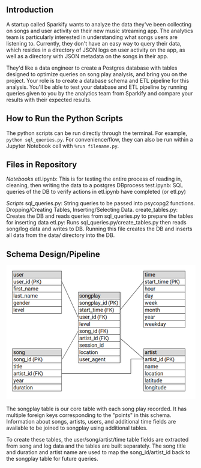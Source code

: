 
## Introduction
A startup called Sparkify wants to analyze the data they've been collecting on songs and user activity on their new music streaming app. The analytics team is particularly interested in understanding what songs users are listening to. Currently, they don't have an easy way to query their data, which resides in a directory of JSON logs on user activity on the app, as well as a directory with JSON metadata on the songs in their app.

They'd like a data engineer to create a Postgres database with tables designed to optimize queries on song play analysis, and bring you on the project. Your role is to create a database schema and ETL pipeline for this analysis. You'll be able to test your database and ETL pipeline by running queries given to you by the analytics team from Sparkify and compare your results with their expected results.

## How to Run the Python Scripts
The python scripts can be run directly through the terminal. For example, `python sql_queries.py`. For convenience/flow, they can also be run within a Jupyter Notebook cell with `%run filename.py`.

## Files in Repository

*Notebooks* 
etl.ipynb: This is for testing the entire process of reading in, cleaning, then writing the data to a postgres DBprocess
test.ipynb: SQL queries of the DB to verify actions in etl.ipynb have completed (or etl.py)

*Scripts* 
sql_queries.py: String queries to be passed into psycopg2 functions. Dropping/Creating Tables, Inserting/Selecting Data. 
create_tables.py: Creates the DB and reads queries from sql_queries.py to prepare the tables for inserting data
etl.py: Runs sql_queries.py/create_tables.py then reads song/log data and writes to DB. Running this file creates the DB and inserts all data from the data/ directory into the DB.

## Schema Design/Pipeline
![Star Schema for Sparkify Song Plays](starschema.PNG)

The songplay table is our core table with each song play recorded. It has multiple foreign keys corresponding to the "points" in this schema. Information about songs, artists, users, and additional time fields are available to be joined to songplay using additional tables.

To create these tables, the user/song/artist/time table fields are extracted from song and log data and the tables are built separately. The song title and duration and artist name are used to map the song_id/artist_id back to the songplay table for future queries.